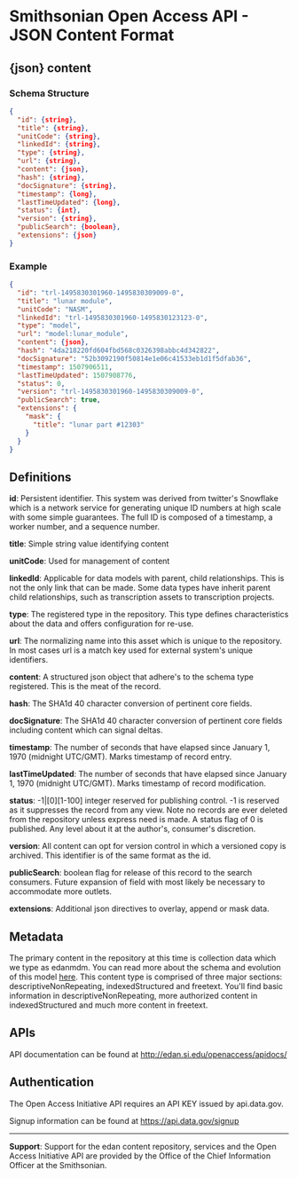 # Smithsonian Open Access API - JSON Content Format

## {json} content

### Schema Structure

```json
{
  "id": {string},
  "title": {string},
  "unitCode": {string},
  "linkedId": {string},
  "type": {string},
  "url": {string},
  "content": {json},
  "hash": {string},
  "docSignature": {string},
  "timestamp": {long},
  "lastTimeUpdated": {long},
  "status": {int},
  "version": {string},
  "publicSearch": {boolean},
  "extensions": {json}
}
```

### Example

```json
{
  "id": "trl-1495830301960-1495830309009-0",
  "title": "lunar module",
  "unitCode": "NASM",
  "linkedId": "trl-1495830301960-1495830123123-0",
  "type": "model",
  "url": "model:lunar_module",
  "content": {json},
  "hash": "4da218220fd604fbd568c0326398abbc4d342822",
  "docSignature": "52b3092190f50814e1e06c41533eb1d1f5dfab36",
  "timestamp": 1507906511,
  "lastTimeUpdated": 1507908776,
  "status": 0,
  "version": "trl-1495830301960-1495830309009-0",
  "publicSearch": true,
  "extensions": {
    "mask": {
      "title": "lunar part #12303"
    }
  }
}
```

## Definitions

**id**: Persistent identifier. This system was derived from twitter's Snowflake which is a network service for generating unique ID numbers at high scale with some simple guarantees. The full ID is composed of a timestamp, a worker number, and a sequence number.

**title**: Simple string value identifying content

**unitCode**: Used for management of content

**linkedId**: Applicable for data models with parent, child relationships. This is not the only link that can be made. Some data types have inherit parent child relationships, such as transcription assets to transcription projects.

**type**: The registered type in the repository. This type defines characteristics about the data and offers configuration for re-use.

**url**: The normalizing name into this asset which is unique to the repository. In most cases url is a match key used for external system's unique identifiers.

**content**: A structured json object that adhere's to the schema type registered. This is the meat of the record.

**hash**: The SHA1d 40 character conversion of pertinent core fields.

**docSignature**: The SHA1d 40 character conversion of pertinent core fields including content which can signal deltas.

**timestamp**: The number of seconds that have elapsed since January 1, 1970 (midnight UTC/GMT). Marks timestamp of record entry.

**lastTimeUpdated**: The number of seconds that have elapsed since January 1, 1970 (midnight UTC/GMT). Marks timestamp of record modification.

**status**: -1|[0][1-100] integer reserved for publishing control. -1 is reserved as it suppresses the record from any view. Note no records are ever deleted from the repository unless express need is made. A status flag of 0 is published. Any level about it at the author's, consumer's discretion.

**version**: All content can opt for version control in which a versioned copy is archived. This identifier is of the same format as the id.

**publicSearch**: boolean flag for release of this record to the search consumers. Future expansion of field with most likely be necessary to accommodate more outlets.

**extensions**: Additional json directives to overlay, append or mask data.

## Metadata

The primary content in the repository at this time is collection data which we type as edanmdm. You can read more about the schema and evolution of this model [here](https://sirismm.si.edu/siris/EDAN_IMM_OBJECT_RECORDS_1.09.pdf). This content type is comprised of three major sections: descriptiveNonRepeating, indexedStructured and freetext. You'll find basic information in descriptiveNonRepeating, more authorized content in indexedStructured and much more content in freetext.

## APIs

API documentation can be found at http://edan.si.edu/openaccess/apidocs/

## Authentication

The Open Access Initiative API requires an API KEY issued by api.data.gov.

Signup information can be found at https://api.data.gov/signup

---

**Support**: Support for the edan content repository, services and the Open Access Initiative API are provided by the Office of the Chief Information Officer at the Smithsonian.
